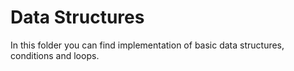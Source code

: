 # Data Structures
In this folder you can find implementation of basic data structures, conditions and loops.
